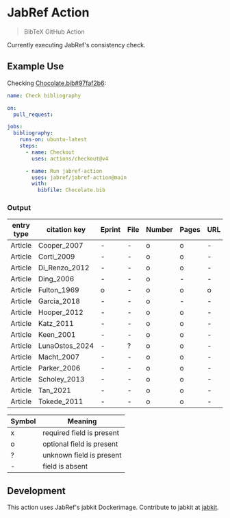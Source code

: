 # JabRef Action

> BibTeX GitHub Action

Currently executing JabRef's consistency check.

## Example Use

Checking [Chocolate.bib#97faf2b6](https://github.com/JabRef/jabref-demo-libraries/blob/97faf2b6ed94fc15c4f6e5645da3a69796d8f6d3/chocolate/Chocolate.bib#L1):

```yaml
name: Check bibliography

on:
  pull_request:

jobs:
  bibliography:
    runs-on: ubuntu-latest
    steps:
      - name: Checkout
        uses: actions/checkout@v4

      - name: Run jabref-action
        uses: jabref/jabref-action@main
        with:
          bibfile: Chocolate.bib
```

### Output

| entry type | citation key   | Eprint | File | Number | Pages | URL |
| ---------- | -------------- | ------ | ---- | ------ | ----- | --- |
| Article    | Cooper_2007    | -      | -    | o      | o     | -   |
| Article    | Corti_2009     | -      | -    | o      | o     | -   |
| Article    | Di_Renzo_2012  | -      | -    | o      | o     | -   |
| Article    | Ding_2006      | -      | -    | o      | -     | -   |
| Article    | Fulton_1969    | o      | -    | o      | o     | o   |
| Article    | Garcia_2018    | -      | -    | o      | -     | -   |
| Article    | Hooper_2012    | -      | -    | o      | o     | -   |
| Article    | Katz_2011      | -      | -    | o      | o     | -   |
| Article    | Keen_2001      | -      | -    | o      | o     | -   |
| Article    | LunaOstos_2024 | -      | ?    | o      | o     | -   |
| Article    | Macht_2007     | -      | -    | o      | o     | -   |
| Article    | Parker_2006    | -      | -    | o      | o     | -   |
| Article    | Scholey_2013   | -      | -    | o      | o     | -   |
| Article    | Tan_2021       | -      | -    | o      | o     | -   |
| Article    | Tokede_2011    | -      | -    | o      | o     | -   |

| Symbol | Meaning                   |
| ------ | ------------------------- |
| x      | required field is present |
| o      | optional field is present |
| ?      | unknown field is present  |
| -      | field is absent           |


## Development

This action uses JabRef's jabkit Dockerimage. Contribute to jabkit at [jabkit](https://github.com/JabRef/jabref/tree/main/jabkit).
